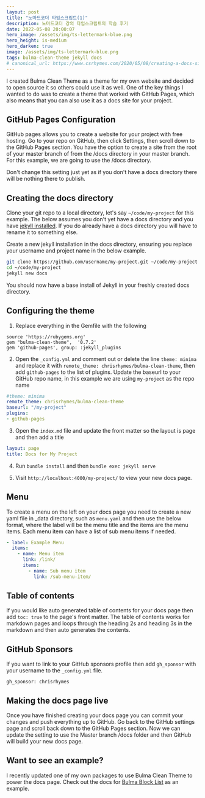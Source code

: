 ```yaml
---
layout: post
title: "노마드코더 타입스크립트(1)"
description: 노마드코더 강의 타입스크립트의 학습 후기
date: 2022-05-08 20:00:07
hero_image: /assets/img/ts-lettermark-blue.png
hero_height: is-medium
hero_darken: true
image: /assets/img/ts-lettermark-blue.png
tags: bulma-clean-theme jekyll docs
# canonical_url: https://www.csrhymes.com/2020/05/08/creating-a-docs-site-with-bulma-clean-theme.html
---
```


I created Bulma Clean Theme as a theme for my own website and decided to open source it so others could use it as well. One of the key things I wanted to do was to create a theme that worked with GitHub Pages, which also means that you can also use it as a docs site for your project. 

## GitHub Pages Configuration

GitHub pages allows you to create a website for your project with free hosting. Go to your repo on GitHub, then click Settings, then scroll down to the GitHub Pages section. You have the option to create a site from the root of your master branch of from the /docs directory in your master branch. For this example, we are going to use the /docs directory. 

Don't change this setting just yet as if you don't have a docs directory there will be nothing there to publish. 

## Creating the docs directory

Clone your git repo to a local directory, let's say `~/code/my-project` for this example. The below assumes you don't yet have a docs directory and you have [jekyll installed](https://jekyllrb.com/docs/installation/). If you do already have a docs directory you will have to rename it to something else. 

Create a new jekyll installation in the docs directory, ensuring you replace your username and project name in the below example.

```bash
git clone https://github.com/username/my-project.git ~/code/my-project
cd ~/code/my-project
jekyll new docs
```

You should now have a base install of Jekyll in your freshly created docs directory. 

## Configuring the theme

1. Replace everything in the Gemfile with the following
```
source 'https://rubygems.org'
gem "bulma-clean-theme",  '0.7.2'
gem 'github-pages', group: :jekyll_plugins
```

2. Open the `_config.yml` and comment out or delete the line `theme: minima` and replace it with `remote_theme: chrisrhymes/bulma-clean-theme`, then add `github-pages` to the list of plugins. Update the baseurl to your GitHub repo name, in this example we are using `my-project` as the repo name
```yaml
#theme: minima
remote_theme: chrisrhymes/bulma-clean-theme
baseurl: "/my-project"
plugins:
- github-pages
```

3. Open the `index.md` file and update the front matter so the layout is page and then add a title
```yaml
layout: page
title: Docs for My Project
```

4. Run `bundle install` and then `bundle exec jekyll serve`

5. Visit `http://localhost:4000/my-project/` to view your new docs page.

## Menu

To create a menu on the left on your docs page you need to create a new yaml file in _data directory, such as `menu.yaml` and then use the below format, where the label will be the menu title and the items are the menu items. Each menu item can have a list of sub menu items if needed.

```yaml
- label: Example Menu
  items:
    - name: Menu item
      link: /link/
      items:
        - name: Sub menu item 
          link: /sub-menu-item/
```

## Table of contents

If you would like auto generated table of contents for your docs page then add `toc: true` to the page's front matter. The table of contents works for markdown pages and loops through the heading 2s and heading 3s in the markdown and then auto generates the contents.

## GitHub Sponsors

If you want to link to your GitHub sponsors profile then add `gh_sponsor` with your username to the `_config.yml` file.

```
gh_sponsor: chrisrhymes
```

## Making the docs page live

Once you have finished creating your docs page you can commit your changes and push everything up to GitHub. Go back to the GitHub settings page and scroll back down to the GitHub Pages section. Now we can update the setting to use the Master branch /docs folder and then GitHub will build your new docs page. 

## Want to see an example?

I recently updated one of my own packages to use Bulma Clean Theme to power the docs page. Check out the docs for [Bulma Block List](https://www.csrhymes.com/bulma-block-list) as an example. 